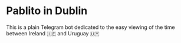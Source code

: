 # Pablito in Dublin
This is a plain Telegram bot dedicated to the easy viewing of the time between Ireland 🇮🇪 and Uruguay 🇺🇾
